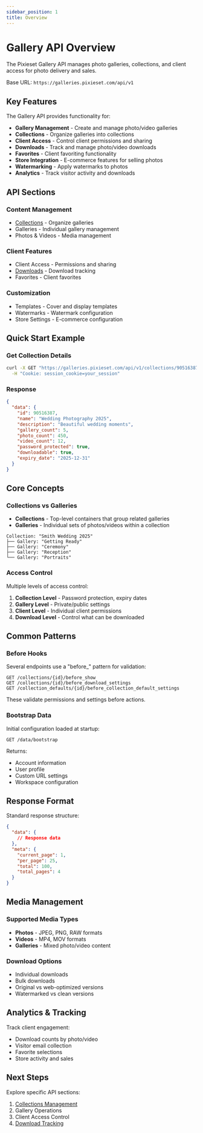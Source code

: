 ```yaml
---
sidebar_position: 1
title: Overview
---
```


# Gallery API Overview

The Pixieset Gallery API manages photo galleries, collections, and client access for photo delivery and sales.

Base URL: `https://galleries.pixieset.com/api/v1`

## Key Features

The Gallery API provides functionality for:

- **Gallery Management** - Create and manage photo/video galleries
- **Collections** - Organize galleries into collections
- **Client Access** - Control client permissions and sharing
- **Downloads** - Track and manage photo/video downloads
- **Favorites** - Client favoriting functionality
- **Store Integration** - E-commerce features for selling photos
- **Watermarking** - Apply watermarks to photos
- **Analytics** - Track visitor activity and downloads

## API Sections

### Content Management
- [Collections](/docs/gallery-api/collections) - Organize galleries
- Galleries - Individual gallery management
- Photos & Videos - Media management

### Client Features
- Client Access - Permissions and sharing
- [Downloads](/docs/gallery-api/downloads) - Download tracking
- Favorites - Client favorites

### Customization
- Templates - Cover and display templates
- Watermarks - Watermark configuration
- Store Settings - E-commerce configuration

## Quick Start Example

### Get Collection Details
```bash
curl -X GET "https://galleries.pixieset.com/api/v1/collections/90516387" \
  -H "Cookie: session_cookie=your_session"
```

### Response
```json
{
  "data": {
    "id": 90516387,
    "name": "Wedding Photography 2025",
    "description": "Beautiful wedding moments",
    "gallery_count": 5,
    "photo_count": 450,
    "video_count": 12,
    "password_protected": true,
    "downloadable": true,
    "expiry_date": "2025-12-31"
  }
}
```

## Core Concepts

### Collections vs Galleries

- **Collections** - Top-level containers that group related galleries
- **Galleries** - Individual sets of photos/videos within a collection

```
Collection: "Smith Wedding 2025"
├── Gallery: "Getting Ready"
├── Gallery: "Ceremony"
├── Gallery: "Reception"
└── Gallery: "Portraits"
```

### Access Control

Multiple levels of access control:
1. **Collection Level** - Password protection, expiry dates
2. **Gallery Level** - Private/public settings
3. **Client Level** - Individual client permissions
4. **Download Level** - Control what can be downloaded

## Common Patterns

### Before Hooks

Several endpoints use a "before_" pattern for validation:

```http
GET /collections/{id}/before_show
GET /collections/{id}/before_download_settings
GET /collection_defaults/{id}/before_collection_default_settings
```

These validate permissions and settings before actions.

### Bootstrap Data

Initial configuration loaded at startup:

```http
GET /data/bootstrap
```

Returns:
- Account information
- User profile
- Custom URL settings
- Workspace configuration

## Response Format

Standard response structure:
```json
{
  "data": {
    // Response data
  },
  "meta": {
    "current_page": 1,
    "per_page": 25,
    "total": 100,
    "total_pages": 4
  }
}
```

## Media Management

### Supported Media Types
- **Photos** - JPEG, PNG, RAW formats
- **Videos** - MP4, MOV formats
- **Galleries** - Mixed photo/video content

### Download Options
- Individual downloads
- Bulk downloads
- Original vs web-optimized versions
- Watermarked vs clean versions

## Analytics & Tracking

Track client engagement:
- Download counts by photo/video
- Visitor email collection
- Favorite selections
- Store activity and sales

## Next Steps

Explore specific API sections:
1. [Collections Management](/docs/gallery-api/collections)
2. Gallery Operations
3. Client Access Control
4. [Download Tracking](/docs/gallery-api/downloads)